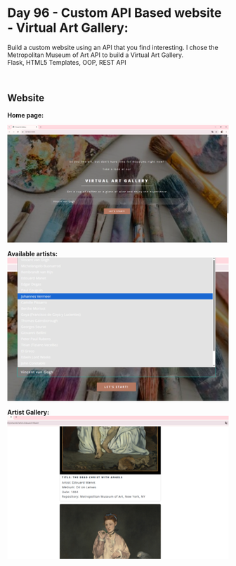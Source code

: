 <h1>Day 96 - Custom API Based website - Virtual Art Gallery:</h1>

<p>Build a custom website using an API that you find interesting. I chose the Metropolitan Museum of Art API to build a Virtual Art Gallery.
<br/> Flask, HTML5 Templates, OOP, REST API </p>

  <br/>
  
<h2><b>Website</b><br/></h2>
<b>Home page:</b><br/>

![Home page](https://github.com/fersa3/100-Days-of-code-Python/raw/main/screenshots/day96-CustomAPIBasedWebsite/home.png)

<b>Available artists:</b><br/>
![Home page](https://github.com/fersa3/100-Days-of-code-Python/raw/main/screenshots/day96-CustomAPIBasedWebsite/options.png)

<b>Artist Gallery:</b><br/>
![Home page](https://github.com/fersa3/100-Days-of-code-Python/raw/main/screenshots/day96-CustomAPIBasedWebsite/manet.png)
